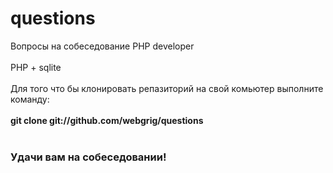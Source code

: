 # questions

Вопросы на собеседование PHP developer<br><br>
PHP + sqlite<br><br>
Для того что бы клонировать репазиторий на свой комьютер выполните команду:<br><br>
<b>git clone git://github.com/webgrig/questions</b><br><br>
<h3>Удачи вам на собеседовании!</h3>

